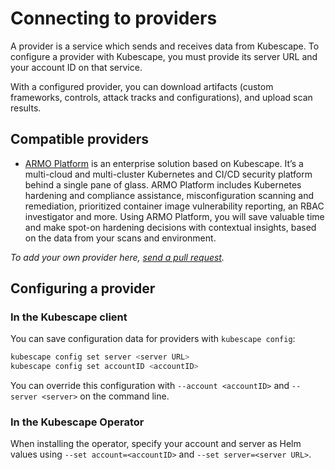# Connecting to providers

A provider is a service which sends and receives data from Kubescape.  To configure a provider with Kubescape, you must provide its server URL and your account ID on that service.

With a configured provider, you can download artifacts (custom frameworks, controls, attack tracks and configurations), and upload scan results.

## Compatible providers

* [ARMO Platform](https://cloud.armosec.io/account/sign-up?utm_source=kubescapeio) is an enterprise solution based on Kubescape. It’s a multi-cloud and multi-cluster Kubernetes and CI/CD security platform behind a single pane of glass. ARMO Platform includes Kubernetes hardening and compliance assistance, misconfiguration scanning and remediation, prioritized container image vulnerability reporting, an RBAC investigator and more. Using ARMO Platform, you will save valuable time and make spot-on hardening decisions with contextual insights, based on the data from your scans and environment.

_To add your own provider here, [send a pull request](https://github.com/kubescape/kubescape.io/)._

## Configuring a provider

### In the Kubescape client

You can save configuration data for providers with `kubescape config`:

```sh
kubescape config set server <server URL>
kubescape config set accountID <accountID>
```

You can override this configuration with `--account <accountID>` and `--server <server>` on the command line.

### In the Kubescape Operator

When installing the operator, specify your account and server as Helm values using  `--set account=<accountID>` and `--set server=<server URL>`.
